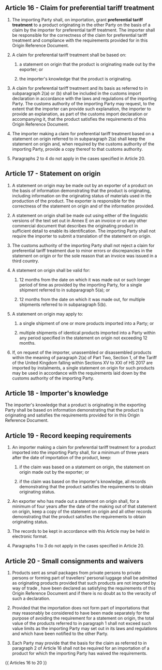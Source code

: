 ## Article 16 - Claim for preferential tariff treatment

1. The importing Party shall, on importation, grant **preferential tariff treatment** to a product originating in the other Party on the basis of a claim by the importer for preferential tariff treatment. The importer shall be responsible for the correctness of the claim for preferential tariff treatment and compliance with the requirements provided for in this Origin Reference Document.

2. A claim for preferential tariff treatment shall be based on:

   1. a statement on origin that the product is originating made out by the exporter; or

   2. the importer's knowledge that the product is originating.

3. A claim for preferential tariff treatment and its basis as referred to in subparagraph 2(a) or (b) shall be included in the customs import declaration in accordance with the laws and regulations of the importing Party. The customs authority of the importing Party may request, to the extent that the importer can provide such explanation, the importer to provide an explanation, as part of the customs import declaration or accompanying it, that the product satisfies the requirements of this Origin Reference Document.

4. The importer making a claim for preferential tariff treatment based on a statement on origin referred to in subparagraph 2(a) shall keep the statement on origin and, when required by the customs authority of the importing Party, provide a copy thereof to that customs authority.

5. Paragraphs 2 to 4 do not apply in the cases specified in Article 20.




## Article 17 - Statement on origin

1. A statement on origin may be made out by an exporter of a product on the basis of information demonstrating that the product is originating, including information on the originating status of materials used in the production of the product. The exporter is responsible for the correctness of the statement on origin and of the information provided.

2. A statement on origin shall be made out using either of the linguistic versions of the text set out in Annex E on an invoice or on any other commercial document that describes the originating product in sufficient detail to enable its identification. The importing Party shall not require the importer to submit a translation of the statement on origin.

3. The customs authority of the importing Party shall not reject a claim for preferential tariff treatment due to minor errors or discrepancies in the statement on origin or for the sole reason that an invoice was issued in a third country.

4. A statement on origin shall be valid for:

   1. 12 months from the date on which it was made out or such longer period of time as provided by the importing Party, for a single shipment referred to in subparagraph 5(a); or

   2. 12 months from the date on which it was made out, for multiple shipments referred to in subparagraph 5(b).

5. A statement on origin may apply to:

   1. a single shipment of one or more products imported into a Party; or

   2. multiple shipments of identical products imported into a Party within any period specified in the statement on origin not exceeding 12 months.

6. If, on request of the importer, unassembled or disassembled products within the meaning of paragraph 2(a) of Part Two, Section 1, of the Tariff of the United Kingdom falling within Sections XV to XXI of HS 2017 are imported by instalments, a single statement on origin for such products may be used in accordance with the requirements laid down by the customs authority of the importing Party.




## Article 18 - Importer's knowledge

The importer's knowledge that a product is originating in the exporting Party shall be based on information demonstrating that the product is originating and satisfies the requirements provided for in this Origin Reference Document.



## Article 19 - Record keeping requirements

1. An importer making a claim for preferential tariff treatment for a product imported into the importing Party shall, for a minimum of three years after the date of importation of the product, keep:

   1. if the claim was based on a statement on origin, the statement on origin made out by the exporter; or

   2. if the claim was based on the importer's knowledge, all records demonstrating that the product satisfies the requirements to obtain originating status.

2. An exporter who has made out a statement on origin shall, for a minimum of four years after the date of the making out of that statement on origin, keep a copy of the statement on origin and all other records demonstrating that the product satisfies the requirements to obtain originating status.

3. The records to be kept in accordance with this Article may be held in electronic format.

4. Paragraphs 1 to 3 do not apply in the cases specified in Article 20.




## Article 20 - Small consignments and waivers

1. Products sent as small packages from private persons to private persons or forming part of travellers' personal luggage shall be admitted as originating products provided that such products are not imported by way of trade , have been declared as satisfying the requirements of this Origin Reference Document and if there is no doubt as to the veracity of such a declaration.

2. Provided that the importation does not form part of importations that may reasonably be considered to have been made separately for the purpose of avoiding the requirement for a statement on origin, the total value of the products referred to in paragraph 1 shall not exceed such value limits as the importing Party may set out in its laws and regulations and which have been notified to the other Party.

3. Each Party may provide that the basis for the claim as referred to in paragraph 2 of Article 16 shall not be required for an importation of a product for which the importing Party has waived the requirements.



{{ Articles 16 to 20 }}
